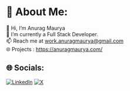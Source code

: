 # 💫 About Me:
👋 Hi, I’m Anurag Maurya<br>🌱 I’m currently a Full Stack Developer.<br>📫 Reach me at work.anuragmaurya@gmail.com<br>🌐 Projects : https://anuragmaurya.com/


## 🌐 Socials:
[![LinkedIn](https://img.shields.io/badge/LinkedIn-%230077B5.svg?logo=linkedin&logoColor=white)](https://www.linkedin.com/in/realanuragmaurya/) [![X](https://img.shields.io/badge/X-black.svg?logo=X&logoColor=white)](https://x.com/https://x.com/codeanuragg) 
